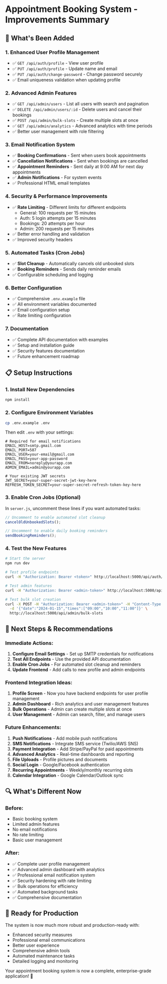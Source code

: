 # Appointment Booking System - Improvements Summary

## 🎉 What's Been Added

### 1. **Enhanced User Profile Management**
- ✅ `GET /api/auth/profile` - View user profile
- ✅ `PUT /api/auth/profile` - Update name and email
- ✅ `PUT /api/auth/change-password` - Change password securely
- ✅ Email uniqueness validation when updating profile

### 2. **Advanced Admin Features**
- ✅ `GET /api/admin/users` - List all users with search and pagination
- ✅ `DELETE /api/admin/users/:id` - Delete users and cancel their bookings
- ✅ `POST /api/admin/bulk-slots` - Create multiple slots at once
- ✅ `GET /api/admin/analytics` - Advanced analytics with time periods
- ✅ Better user management with role filtering

### 3. **Email Notification System**
- ✅ **Booking Confirmations** - Sent when users book appointments
- ✅ **Cancellation Notifications** - Sent when bookings are cancelled
- ✅ **Appointment Reminders** - Sent daily at 9:00 AM for next day appointments
- ✅ **Admin Notifications** - For system events
- ✅ Professional HTML email templates

### 4. **Security & Performance Improvements**
- ✅ **Rate Limiting** - Different limits for different endpoints
  - General: 100 requests per 15 minutes
  - Auth: 5 login attempts per 15 minutes
  - Bookings: 20 attempts per hour
  - Admin: 200 requests per 15 minutes
- ✅ Better error handling and validation
- ✅ Improved security headers

### 5. **Automated Tasks (Cron Jobs)**
- ✅ **Slot Cleanup** - Automatically cancels old unbooked slots
- ✅ **Booking Reminders** - Sends daily reminder emails
- ✅ Configurable scheduling and logging

### 6. **Better Configuration**
- ✅ Comprehensive `.env.example` file
- ✅ All environment variables documented
- ✅ Email configuration setup
- ✅ Rate limiting configuration

### 7. **Documentation**
- ✅ Complete API documentation with examples
- ✅ Setup and installation guide
- ✅ Security features documentation
- ✅ Future enhancement roadmap

## 📋 Setup Instructions

### 1. Install New Dependencies
```bash
npm install
```

### 2. Configure Environment Variables
```bash
cp .env.example .env
```

Then edit `.env` with your settings:
```env
# Required for email notifications
EMAIL_HOST=smtp.gmail.com
EMAIL_PORT=587
EMAIL_USER=your-email@gmail.com
EMAIL_PASS=your-app-password
EMAIL_FROM=noreply@yourapp.com
ADMIN_EMAIL=admin@yourapp.com

# Your existing JWT secrets
JWT_SECRET=your-super-secret-jwt-key-here
REFRESH_TOKEN_SECRET=your-super-secret-refresh-token-key-here
```

### 3. Enable Cron Jobs (Optional)
In `server.js`, uncomment these lines if you want automated tasks:
```javascript
// Uncomment to enable automated slot cleanup
cancelOldUnbookedSlots();

// Uncomment to enable daily booking reminders
sendBookingReminders();
```

### 4. Test the New Features
```bash
# Start the server
npm run dev

# Test profile endpoints
curl -H "Authorization: Bearer <token>" http://localhost:5000/api/auth/profile

# Test admin features
curl -H "Authorization: Bearer <admin-token>" http://localhost:5000/api/admin/users

# Test bulk slot creation
curl -X POST -H "Authorization: Bearer <admin-token>" -H "Content-Type: application/json" \
  -d '{"date":"2024-01-15","times":["09:00","10:00","11:00"]}' \
  http://localhost:5000/api/admin/bulk-slots
```

## 🎯 Next Steps & Recommendations

### Immediate Actions:
1. **Configure Email Settings** - Set up SMTP credentials for notifications
2. **Test All Endpoints** - Use the provided API documentation
3. **Enable Cron Jobs** - For automated slot cleanup and reminders
4. **Update Frontend** - Add calls to new profile and admin endpoints

### Frontend Integration Ideas:
1. **Profile Screen** - Now you have backend endpoints for user profile management
2. **Admin Dashboard** - Rich analytics and user management features
3. **Bulk Operations** - Admin can create multiple slots at once
4. **User Management** - Admin can search, filter, and manage users

### Future Enhancements:
1. **Push Notifications** - Add mobile push notifications
2. **SMS Notifications** - Integrate SMS service (Twilio/AWS SNS)
3. **Payment Integration** - Add Stripe/PayPal for paid appointments
4. **Advanced Analytics** - Real-time dashboards and reporting
5. **File Uploads** - Profile pictures and documents
6. **Social Login** - Google/Facebook authentication
7. **Recurring Appointments** - Weekly/monthly recurring slots
8. **Calendar Integration** - Google Calendar/Outlook sync

## 🔍 What's Different Now

### Before:
- Basic booking system
- Limited admin features
- No email notifications
- No rate limiting
- Basic user management

### After:
- ✅ Complete user profile management
- ✅ Advanced admin dashboard with analytics
- ✅ Professional email notification system
- ✅ Security hardening with rate limiting
- ✅ Bulk operations for efficiency
- ✅ Automated background tasks
- ✅ Comprehensive documentation

## 🚀 Ready for Production

The system is now much more robust and production-ready with:
- Enhanced security measures
- Professional email communications
- Better user experience
- Comprehensive admin tools
- Automated maintenance tasks
- Detailed logging and monitoring

Your appointment booking system is now a complete, enterprise-grade application! 🎉